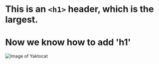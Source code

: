 # This is an `<h1>` header, which is the largest. 

# Now we know how to add 'h1'

![Image of Yaktocat](https://octodex.github.com/images/yaktocat.png)
